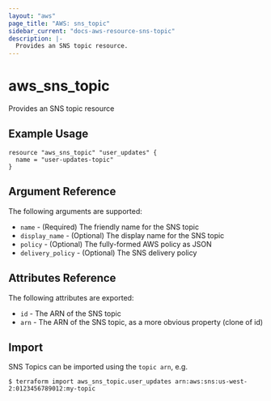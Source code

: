```yaml
---
layout: "aws"
page_title: "AWS: sns_topic"
sidebar_current: "docs-aws-resource-sns-topic"
description: |-
  Provides an SNS topic resource.
---
```


# aws\_sns\_topic

Provides an SNS topic resource

## Example Usage

```hcl
resource "aws_sns_topic" "user_updates" {
  name = "user-updates-topic"
}
```

## Argument Reference

The following arguments are supported:

* `name` - (Required) The friendly name for the SNS topic
* `display_name` - (Optional) The display name for the SNS topic
* `policy` - (Optional) The fully-formed AWS policy as JSON
* `delivery_policy` - (Optional) The SNS delivery policy

## Attributes Reference

The following attributes are exported:

* `id` - The ARN of the SNS topic
* `arn` - The ARN of the SNS topic, as a more obvious property (clone of id)

## Import

SNS Topics can be imported using the `topic arn`, e.g.

```
$ terraform import aws_sns_topic.user_updates arn:aws:sns:us-west-2:0123456789012:my-topic
```